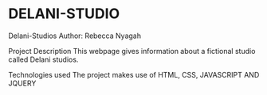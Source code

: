 ﻿# DELANI-STUDIO
Delani-Studios
Author: Rebecca Nyagah

Project Description
This webpage gives information about a fictional studio called Delani studios. 



Technologies used
The project makes use of HTML, CSS, JAVASCRIPT AND JQUERY

